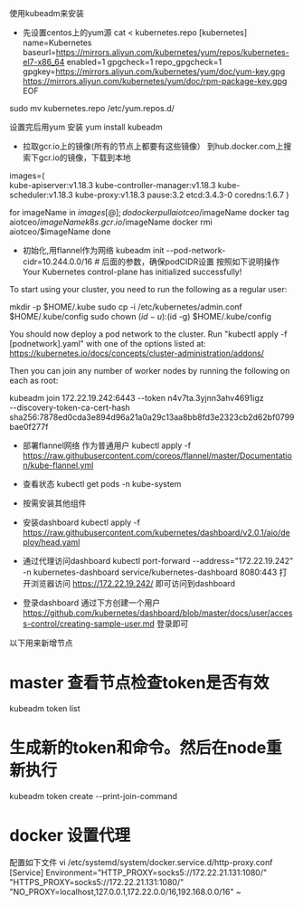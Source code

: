 使用kubeadm来安装

* 先设置centos上的yum源
cat <<EOF > kubernetes.repo
[kubernetes]
name=Kubernetes
baseurl=https://mirrors.aliyun.com/kubernetes/yum/repos/kubernetes-el7-x86_64
enabled=1
gpgcheck=1
repo_gpgcheck=1
gpgkey=https://mirrors.aliyun.com/kubernetes/yum/doc/yum-key.gpg https://mirrors.aliyun.com/kubernetes/yum/doc/rpm-package-key.gpg
EOF

sudo mv kubernetes.repo /etc/yum.repos.d/

设置完后用yum 安装
yum install kubeadm

* 拉取gcr.io上的镜像(所有的节点上都要有这些镜像）
到hub.docker.com上搜索下gcr.io的镜像，下载到本地

images=(  
kube-apiserver:v1.18.3
kube-controller-manager:v1.18.3
kube-scheduler:v1.18.3
kube-proxy:v1.18.3
pause:3.2
etcd:3.4.3-0
coredns:1.6.7
)

for imageName in ${images[@]} ; do
    docker pull aiotceo/$imageName
    docker tag aiotceo/$imageName k8s.gcr.io/$imageName
    docker rmi aiotceo/$imageName
done

* 初始化,用flannel作为网络
kubeadm init --pod-network-cidr=10.244.0.0/16  # 后面的参数，确保podCIDR设置
按照如下说明操作
Your Kubernetes control-plane has initialized successfully!

To start using your cluster, you need to run the following as a regular user:

  mkdir -p $HOME/.kube
  sudo cp -i /etc/kubernetes/admin.conf $HOME/.kube/config
  sudo chown $(id -u):$(id -g) $HOME/.kube/config

You should now deploy a pod network to the cluster.
Run "kubectl apply -f [podnetwork].yaml" with one of the options listed at:
  https://kubernetes.io/docs/concepts/cluster-administration/addons/

Then you can join any number of worker nodes by running the following on each as root:

kubeadm join 172.22.19.242:6443 --token n4v7ta.3yjnn3ahv4691igz \
    --discovery-token-ca-cert-hash sha256:7878ed0cda3e894d96a21a0a29c13aa8bb8fd3e2323cb2d62bf0799bae0f277f
* 部署flannel网络
作为普通用户
kubectl apply -f https://raw.githubusercontent.com/coreos/flannel/master/Documentation/kube-flannel.yml
* 查看状态
 kubectl get pods -n kube-system
 
* 按需安装其他组件
    
    




* 安装dashboard
kubectl apply -f https://raw.githubusercontent.com/kubernetes/dashboard/v2.0.1/aio/deploy/head.yaml
* 通过代理访问dashboard
kubectl port-forward --address="172.22.19.242" -n kubernetes-dashboard service/kubernetes-dashboard 8080:443
打开浏览器访问 https://172.22.19.242/ 即可访问到dashboard

* 登录dashboard
通过下方创建一个用户
https://github.com/kubernetes/dashboard/blob/master/docs/user/access-control/creating-sample-user.md
登录即可
    
 以下用来新增节点
# master 查看节点检查token是否有效
kubeadm token list
# 生成新的token和命令。然后在node重新执行
kubeadm token create --print-join-command
    
# docker 设置代理
配置如下文件
vi  /etc/systemd/system/docker.service.d/http-proxy.conf
[Service]
Environment="HTTP_PROXY=socks5://172.22.21.131:1080/" "HTTPS_PROXY=socks5://172.22.21.131:1080/" "NO_PROXY=localhost,127.0.0.1,172.22.0.0/16,192.168.0.0/16"
~

